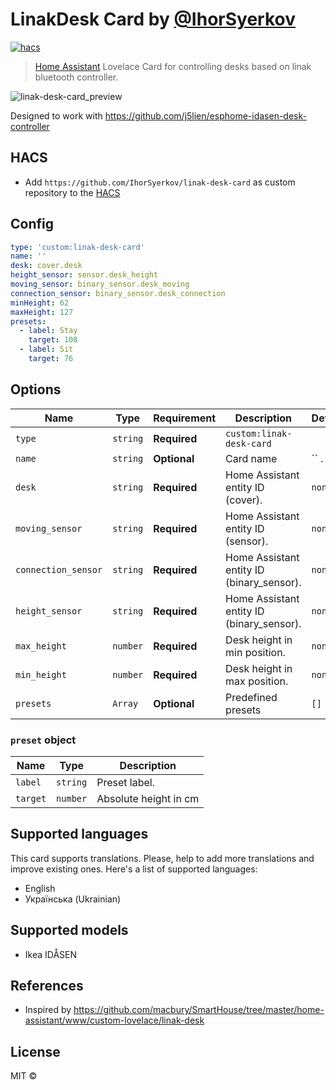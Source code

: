 # LinakDesk Card by [@IhorSyerkov](https://github.com/IhorSyerkov)

[![hacs][hacs-image]][hacs-url]

> [Home Assistant][home-assistant] Lovelace Card for controlling desks based on linak bluetooth controller.

![linak-desk-card_preview](https://user-images.githubusercontent.com/9998984/107797805-a3a6c800-6d5b-11eb-863a-56ae0343995c.png)

Designed to work with https://github.com/j5lien/esphome-idasen-desk-controller

## HACS

- Add `https://github.com/IhorSyerkov/linak-desk-card` as custom repository to the [HACS](https://hacs.xyz/)

## Config

```yaml
type: 'custom:linak-desk-card'
name: ''
desk: cover.desk
height_sensor: sensor.desk_height
moving_sensor: binary_sensor.desk_moving
connection_sensor: binary_sensor.desk_connection
minHeight: 62
maxHeight: 127
presets:
  - label: Stay
    target: 108
  - label: Sit
    target: 76
```

## Options

| Name               | Type    | Requirement  | Description                                 | Default             |
| ------------------ | ------- | ------------ | ------------------------------------------- | ------------------- |
| `type`             | `string`| **Required** | `custom:linak-desk-card`                    |                     |
| `name`             | `string`| **Optional** | Card name                                   | `` .                |
| `desk`             | `string`| **Required** | Home Assistant entity ID (cover).           | `none`              |
| `moving_sensor`    | `string`| **Required** | Home Assistant entity ID (sensor).          | `none`              |
| `connection_sensor`| `string`| **Required** | Home Assistant entity ID (binary_sensor).   | `none`              |
| `height_sensor`    | `string`| **Required** | Home Assistant entity ID (binary_sensor).   | `none`              |
| `max_height`       | `number`| **Required** | Desk height in min position.                | `none`              |
| `min_height`       | `number`| **Required** | Desk height in max position.                | `none`              |
| `presets`          | `Array` | **Optional** | Predefined presets                          | `[]`                |

### `preset` object

| Name        |   Type   | Description             |
| ----------- | :------: | ----------------------- |
| `label`     | `string` | Preset label.           |
| `target`    | `number` | Absolute height in cm   |

## Supported languages

This card supports translations. Please, help to add more translations and improve existing ones. Here's a list of supported languages:

- English
- Українська (Ukrainian)

## Supported models

- Ikea IDÅSEN
## References

* Inspired by https://github.com/macbury/SmartHouse/tree/master/home-assistant/www/custom-lovelace/linak-desk

## License

MIT ©

[home-assistant]: https://www.home-assistant.io/
[hacs]: https://hacs.xyz
[hacs-url]: https://github.com/custom-components/hacs
[hacs-image]: https://img.shields.io/badge/hacs-default-orange.svg?style=flat-square